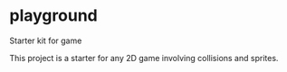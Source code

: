 playground
==========

Starter kit for game


This project is a starter for any 2D game involving collisions and sprites. 
